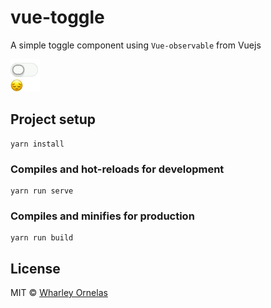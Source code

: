 # vue-toggle
 A simple toggle component using `Vue-observable` from Vuejs

 ![Screenshot of vue-toggle](/src/assets/docs/vue-toggle.gif)

## Project setup
```
yarn install
```

### Compiles and hot-reloads for development
```
yarn run serve
```

### Compiles and minifies for production
```
yarn run build
```

## License

MIT © [Wharley Ornelas](https://github.com/wharley)
